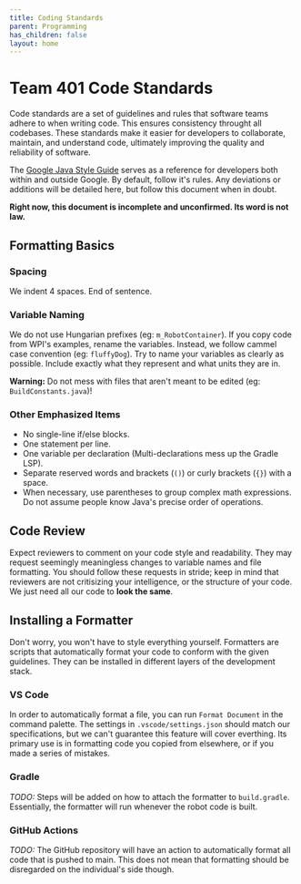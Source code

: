 ```yaml
---
title: Coding Standards
parent: Programming
has_children: false
layout: home
---
```


# Team 401 Code Standards

Code standards are a set of guidelines and rules that software teams adhere to when writing code. This ensures consistency throught all codebases. These standards make it easier for developers to collaborate, maintain, and understand code, ultimately improving the quality and reliability of software.

The [Google Java Style Guide](https://google.github.io/styleguide/javaguide.html) serves as a reference for developers both within and outside Google. By default, follow it's rules. Any deviations or additions will be detailed here, but follow this document when in doubt.

**Right now, this document is incomplete and unconfirmed. Its word is not law.**

## Formatting Basics

### Spacing

We indent 4 spaces. End of sentence.

### Variable Naming

We do not use Hungarian prefixes (eg: `m_RobotContainer`). If you copy code from WPI's examples, rename the variables. Instead, we follow cammel case convention (eg: `fluffyDog`). Try to name your variables as clearly as possible. Include exactly what they represent and what units they are in.

**Warning:** Do not mess with files that aren't meant to be edited (eg: `BuildConstants.java`)!

### Other Emphasized Items

* No single-line if/else blocks.
* One statement per line.
* One variable per declaration (Multi-declarations mess up the Gradle LSP).
* Separate reserved words and brackets (`()`) or curly brackets (`{}`) with a space.
* When necessary, use parentheses to group complex math expressions. Do not assume people know Java's precise order of operations.

## Code Review

Expect reviewers to comment on your code style and readability. They may request seemingly meaningless changes to variable names and file formatting. You should follow these requests in stride; keep in mind that reviewers are not critisizing your intelligence, or the structure of your code. We just need all our code to **look the same**.

## Installing a Formatter

Don't worry, you won't have to style everything yourself. Formatters are scripts that automatically format your code to conform with the given guidelines. They can be installed in different layers of the development stack.

### VS Code

In order to automatically format a file, you can run `Format Document` in the command palette. The settings in `.vscode/settings.json` should match our specifications, but we can't guarantee this feature will cover everthing. Its primary use is in formatting code you copied from elsewhere, or if you made a series of mistakes.

### Gradle

*TODO:* Steps will be added on how to attach the formatter to `build.gradle`. Essentially, the formatter will run whenever the robot code is built.

###  GitHub Actions

*TODO:* The GitHub repository will have an action to automatically format all code that is pushed to main. This does not mean that formatting should be disregarded on the individual's side though.
